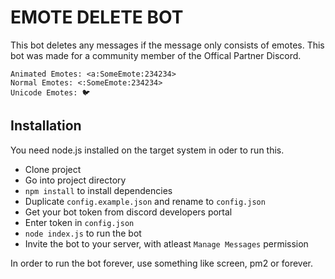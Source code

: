 # EMOTE DELETE BOT
This bot deletes any messages if the message only consists of emotes. This bot was made for a community member of the Offical Partner Discord.
```
Animated Emotes: <a:SomeEmote:234234>
Normal Emotes: <:SomeEmote:234234>
Unicode Emotes: 🐦
```

## Installation
You need node.js installed on the target system in oder to run this.

- Clone project
- Go into project directory
- `npm install` to install dependencies
- Duplicate `config.example.json` and rename to `config.json`
- Get your bot token from discord developers portal
- Enter token in `config.json`
- `node index.js` to run the bot
- Invite the bot to your server, with atleast `Manage Messages` permission

In order to run the bot forever, use something like screen, pm2 or forever.